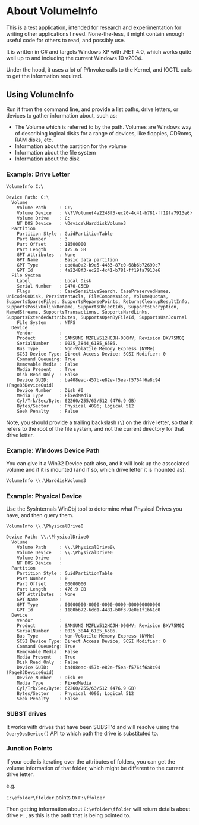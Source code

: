 # About VolumeInfo

This is a test application, intended for research and experimentation for
writing other applications I need. None-the-less, it might contain enough useful
code for others to read, and possibly use.

It is written in C# and targets Windows XP with .NET 4.0, which works quite well
up to and including the current Windows 10 v2004.

Under the hood, it uses a lot of P/Invoke calls to the Kernel, and IOCTL calls
to get the information required.

## Using VolumeInfo

Run it from the command line, and provide a list paths, drive letters, or
devices to gather information about, such as:

* The Volume which is referred to by the path. Volumes are Windows way of
  describing logical disks for a range of devices, like floppies, CDRoms, RAM
  disks, etc.
* Information about the partition for the volume
* Information about the file system
* Information about the disk

### Example: Drive Letter

```cmd
VolumeInfo C:\
```

```text
Device Path: C:\
  Volume
    Volume Path     : C:\
    Volume Device   : \\?\Volume{4a2248f3-ec20-4c41-b781-ff19fa7913e6}
    Volume Drive    : C:
    NT DOS Device   : \Device\HarddiskVolume3
  Partition
    Partition Style : GuidPartitionTable
    Part Number     : 3
    Part Offset     : 18500000
    Part Length     : 475.6 GB
    GPT Attributes  : None
    GPT Name        : Basic data partition
    GPT Type        : ebd0a0a2-b9e5-4433-87c0-68b6b72699c7
    GPT Id          : 4a2248f3-ec20-4c41-b781-ff19fa7913e6
  File System
    Label           : Local Disk
    Serial Number   : D470-C5ED
    Flags           : CaseSensitiveSearch, CasePreservedNames, UnicodeOnDisk, PersistentAcls, FileCompression, VolumeQuotas, SupportsSparseFiles, SupportsReparsePoints, ReturnsCleanupResultInfo, SupportsPosixUnlinkRename, SupportsObjectIds, SupportsEncryption, NamedStreams, SupportsTransactions, SupportsHardLinks, SupportsExtendedAttributes, SupportsOpenByFileId, SupportsUsnJournal
    File System     : NTFS
  Device
    Vendor          :
    Product         : SAMSUNG MZFLV512HCJH-000MV; Revision BXV75M0Q
    SerialNumber    : 0025_3844_61B5_6586.
    Bus Type        : Non-Volatile Memory Express (NVMe)
    SCSI Device Type: Direct Access Device; SCSI Modifier: 0
    Command Queueing: True
    Removable Media : False
    Media Present   : True
    Disk Read Only  : False
    Device GUID:    : ba408eac-457b-e82e-f5ea-f5764f6a8c94 (Page83DeviceGuid)
    Device Number   : Disk #0
    Media Type      : FixedMedia
    Cyl/Trk/Sec/Byte: 62260/255/63/512 (476.9 GB)
    Bytes/Sector    : Physical 4096; Logical 512
    Seek Penalty    : False
```

Note, you should provide a trailing backslash (`\`) on the drive letter, so that
it refers to the root of the file system, and not the current directory for that
drive letter.

### Example: Windows Device Path

You can give it a Win32 Device path also, and it will look up the associated
volume and if it is mounted (and if so, which drive letter it is mounted as).

```cmd
VolumeInfo \\.\HarddiskVolume3
```

### Example: Physical Device

Use the SysInternals WinObj tool to determine what Physical Drives you have, and then query them.

```cmd
VolumeInfo \\.\PhysicalDrive0
```

```text
Device Path: \\.\PhysicalDrive0
  Volume
    Volume Path     : \\.\PhysicalDrive0\
    Volume Device   : \\.\PhysicalDrive0
    Volume Drive    :
    NT DOS Device   :
  Partition
    Partition Style : GuidPartitionTable
    Part Number     : 0
    Part Offset     : 00000000
    Part Length     : 476.9 GB
    GPT Attributes  : None
    GPT Name        :
    GPT Type        : 00000000-0000-0000-0000-000000000000
    GPT Id          : 1180bb72-6dd1-4481-b0f3-9e0e1f1b61d0
  Device
    Vendor          :
    Product         : SAMSUNG MZFLV512HCJH-000MV; Revision BXV75M0Q
    SerialNumber    : 0025_3844_61B5_6586.
    Bus Type        : Non-Volatile Memory Express (NVMe)
    SCSI Device Type: Direct Access Device; SCSI Modifier: 0
    Command Queueing: True
    Removable Media : False
    Media Present   : True
    Disk Read Only  : False
    Device GUID:    : ba408eac-457b-e82e-f5ea-f5764f6a8c94 (Page83DeviceGuid)
    Device Number   : Disk #0
    Media Type      : FixedMedia
    Cyl/Trk/Sec/Byte: 62260/255/63/512 (476.9 GB)
    Bytes/Sector    : Physical 4096; Logical 512
    Seek Penalty    : False
```

### SUBST drives

It works with drives that have been SUBST'd and will resolve using the
`QueryDosDevice()` API to which path the drive is substituted to.

### Junction Points

If your code is iterating over the attributes of folders, you can get the volume
information of that folder, which might be different to the current drive
letter.

e.g.

`E:\efolder\ffolder` points to `F:\ffolder`

Then getting information about `E:\efolder\ffolder` will return details about
drive `F:`, as this is the path that is being pointed to.
